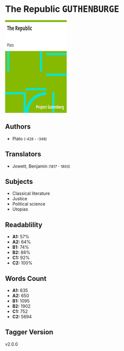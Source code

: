 # The Republic <kbd>GUTHENBURGE</kbd>

![](./cover.medium.jpg "")

## Authors


 - Plato <small>(-428 - -348)</small>

## Translators


 - Jowett, Benjamin <small>(1817 - 1893)</small>

## Subjects


 - Classical literature
 - Justice
 - Political science
 - Utopias

## Readablility


 - **A1:** 57%
 - **A2:** 64%
 - **B1:** 74%
 - **B2:** 88%
 - **C1:** 92%
 - **C2:** 100%

## Words Count


 - **A1:** 635
 - **A2:** 650
 - **B1:** 1095
 - **B2:** 1902
 - **C1:** 752
 - **C2:** 5694

## Tagger Version


v2.0.0
